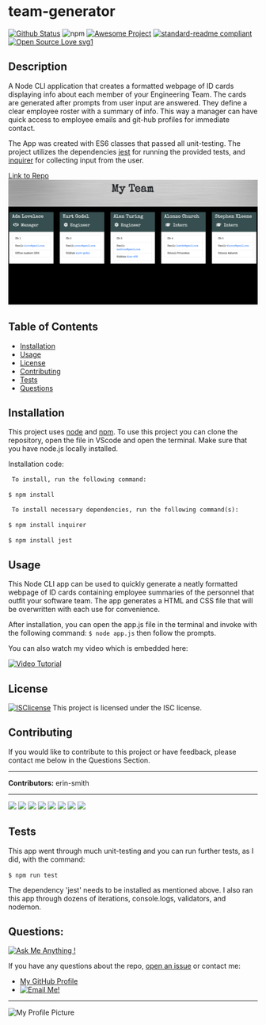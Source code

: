 

# team-generator
[![Github Status](https://img.shields.io/badge/build-passing-green.svg)](https://shields.io/)
![npm](https://img.shields.io/npm/v/npm)
[![Awesome Project](https://img.shields.io/badge/%F0%9F%A4%A9-Awesome%20project-blueviolet.svg)](https://shields.io/)
[![standard-readme compliant](https://img.shields.io/badge/readme%20style-standard-brightgreen.svg?style=flat-square)](https://github.com/RichardLitt/standard-readme)
[![Open Source Love svg1](https://badges.frapsoft.com/os/v1/open-source.svg?v=103)](https://github.com/ellerbrock/open-source-badges/)

## Description
  A Node CLI application that creates a formatted webpage of ID cards displaying info about each member of your Engineering Team.  The cards are generated after prompts from user input are answered. They define a clear employee roster with a summary of info.  This way a manager can have quick access to employee emails and git-hub profiles for immediate contact.  

  The App was created with ES6 classes that passed all unit-testing.  The project utilizes the dependencies [jest](https://jestjs.io/) for running the provided tests, and [inquirer](https://www.npmjs.com/package/inquirer) for collecting input from the user.  

[Link to Repo](https://github.com/erin-smith/team-generator)
![Screenshot](./Assets/team.png)  


## Table of Contents
* [Installation](#Installation)
* [Usage](#Usage)
* [License](#License)
* [Contributing](#Contributing)
* [Tests](#Tests)
* [Questions](#Questions)
 
 
## Installation 
  This project uses [node](https://nodejs.org/en/) and [npm](https://www.npmjs.com/). To use this project you can clone the repository, open the file in VScode and open the terminal.  Make sure that you have node.js locally installed.   

Installation code:  

     To install, run the following command:
  `$ npm install`  

     To install necessary dependencies, run the following command(s):  
`$ npm install inquirer`

`$ npm install jest`

## Usage 
  This Node CLI app can be used to quickly generate a neatly formatted webpage of ID cards containing employee summaries of the personnel that outfit your software team. The app generates a HTML and CSS file that will be overwritten with each use for convenience.  

  After installation, you can open the app.js file in the terminal and invoke with the following command: `$ node app.js` then follow the prompts.

  You can also watch my video which is embedded here:
  
  [![Video Tutorial](http://img.youtube.com/vi/7Sd9W3IqUdE/0.jpg)](https://www.youtube.com/watch?v=px2xPOccoKU "Video Tutorial")



## License 
[![ISClicense](https://img.shields.io/badge/license-ISC-blue.svg)](https://shields.io/)
  This project is licensed under the ISC license. 

## Contributing   
 If you would like to contribute to this project or have feedback, please contact me below in the Questions Section.
***
 **Contributors:** erin-smith   
***
[![](https://sourcerer.io/fame/erin-smith/erin-smith/team-generator/images/0)](https://sourcerer.io/fame/erin-smith/erin-smith/team-generator/links/0)
[![](https://sourcerer.io/fame/erin-smith/erin-smith/team-generator/images/1)](https://sourcerer.io/fame/erin-smith/erin-smith/team-generator/links/1)
[![](https://sourcerer.io/fame/erin-smith/erin-smith/team-generator/images/2)](https://sourcerer.io/fame/erin-smith/erin-smith/team-generator/links/2)
[![](https://sourcerer.io/fame/erin-smith/erin-smith/team-generator/images/3)](https://sourcerer.io/fame/erin-smith/erin-smith/team-generator/links/3)
[![](https://sourcerer.io/fame/erin-smith/erin-smith/team-generator/images/4)](https://sourcerer.io/fame/erin-smith/erin-smith/team-generator/links/4)
[![](https://sourcerer.io/fame/erin-smith/erin-smith/team-generator/images/5)](https://sourcerer.io/fame/erin-smith/erin-smith/team-generator/links/5)
[![](https://sourcerer.io/fame/erin-smith/erin-smith/team-generator/images/6)](https://sourcerer.io/fame/erin-smith/erin-smith/team-generator/links/6)
[![](https://sourcerer.io/fame/erin-smith/erin-smith/team-generator/images/7)](https://sourcerer.io/fame/erin-smith/erin-smith/team-generator/links/7) 


## Tests 
  This app went through much unit-testing and you can run further tests, as I did, with the command:

   `$ npm run test` 
 
  The dependency 'jest' needs to be installed as mentioned above.  I also ran this app through dozens of iterations, console.logs, validators, and nodemon.

## Questions:  
[![Ask Me Anything !](https://img.shields.io/badge/Ask%20me-anything-1abc9c.svg)](https://GitHub.com/erin-smith)  

  If you have any questions about the repo, [open an issue](https://github.com/erin-smith/team-generator/issues/new) or contact me:  

* [My GitHub Profile](http://github.com/erin-smith)
* [![Email Me!](https://img.shields.io/badge/email:-erin.acumen@gmail.com-9cf.svg)]("mailto:erin.acumen@gmail.com")
***
![My Profile Picture](https://avatars.githubusercontent.com/erin-smith?size=300)